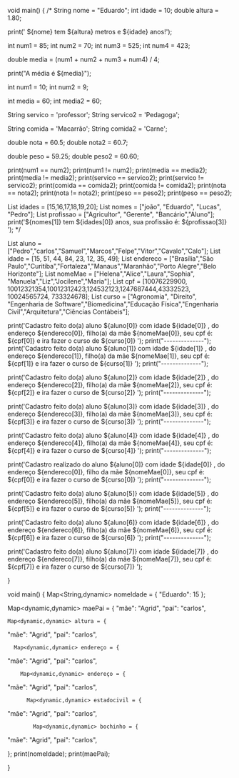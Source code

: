 

void main() {
/*
  String nome = "Eduardo";
  int idade = 10;
  double altura = 1.80;
  
  print(' ${nome} tem ${altura} metros e ${idade} anos!');

  
  int num1  = 85;
  int num2  = 70;
  int num3  = 525;
  int num4  = 423;
  
  double media = (num1 + num2 + num3 + num4) / 4;
  
  print("A média é ${media}");
  
  


  int num1 = 10;
  int num2 = 9;

  int media = 60;
  int media2 = 60;

  String servico = 'professor';
  String servico2 = 'Pedagoga';

  String comida = 'Macarrão';
  String comida2 = 'Carne';

  double nota = 60.5;
  double nota2 = 60.7;

  double peso = 59.25;
  double peso2 = 60.60;

  print(num1 == num2);
  print(num1 != num2);
  print(media == media2);
  print(media != media2);
  print(servico == servico2);
  print(servico != servico2);
  print(comida == comida2);
  print(comida != comida2);
  print(nota == nota2);
  print(nota != nota2);
  print(peso == peso2);
  print(peso == peso2);

List<int> idades = [15,16,17,18,19,20];
  List<String> nomes = ["joão", "Eduardo", "Lucas", "Pedro"];
  List<String> profissao = ["Agricultor", "Gerente", "Bancário","Aluno"];
  print('${nomes[1]} tem ${idades[0]} anos, sua profissão é: ${profissao[3]} ');
  */
 
  
  List<String> aluno = ["Pedro","carlos","Samuel","Marcos","Felpe","Vitor","Cavalo","Calo"];
  List<int> idade = [15, 51, 44, 84, 23, 12, 35, 49];
  List<String> endereco = ["Brasília","São Paulo","Curitiba","Fortaleza","Manaus","Maranhão","Porto Alegre","Belo Horizonte"];
  List<String> nomeMae = ["Helena","Alice","Laura","Sophia", "Manuela","Liz","Jocilene","Maria"];
  List<int> cpf = [10076229900, 10012321354,10012312423,124532123,1247687444,43332523, 10024565724, 733324678];
  List<String> curso = ["Agronomia", "Direito", "Engenharia de Software","Biomedicina","Educação Física","Engenharia Civil","Arquitetura","Ciências Contábeis"];
  
  print('Cadastro feito do(a) aluno ${aluno[0]} com idade ${idade[0]} , do endereço ${endereco[0]}, filho(a) da mãe ${nomeMae[0]}, seu cpf é: ${cpf[0]} e ira fazer o curso de ${curso[0]} ');
  print("--------------");
  print('Cadastro feito do(a) aluno ${aluno[1]} com idade ${idade[1]} , do endereço ${endereco[1]}, filho(a) da mãe ${nomeMae[1]}, seu cpf é: ${cpf[1]} e ira fazer o curso de ${curso[1]} ');
  print("--------------");
  
  print('Cadastro feito do(a) aluno ${aluno[2]} com idade ${idade[2]} , do endereço ${endereco[2]}, filho(a) da mãe ${nomeMae[2]}, seu cpf é: ${cpf[2]} e ira fazer o curso de ${curso[2]} ');
  print("--------------");
  
  print('Cadastro feito do(a) aluno ${aluno[3]} com idade ${idade[3]} , do endereço ${endereco[3]}, filho(a) da mãe ${nomeMae[3]}, seu cpf é: ${cpf[3]} e ira fazer o curso de ${curso[3]} ');
  print("--------------");
  
  print('Cadastro feito do(a) aluno ${aluno[4]} com idade ${idade[4]} , do endereço ${endereco[4]}, filho(a) da mãe ${nomeMae[4]}, seu cpf é: ${cpf[4]} e ira fazer o curso de ${curso[4]} ');
  print("--------------");
  
  print('Cadastro realizado do aluno ${aluno[0]} com idade ${idade[0]} , do endereço ${endereco[0]}, filho da mãe ${nomeMae[0]}, seu cpf é: ${cpf[0]} e ira fazer o curso de ${curso[0]} ');
  print("--------------");
  
  print('Cadastro feito do(a) aluno ${aluno[5]} com idade ${idade[5]} , do endereço ${endereco[5]}, filho(a) da mãe ${nomeMae[5]}, seu cpf é: ${cpf[5]} e ira fazer o curso de ${curso[5]} ');
  print("--------------");
  
  print('Cadastro feito do(a) aluno ${aluno[6]} com idade ${idade[6]} , do endereço ${endereco[6]}, filho(a) da mãe ${nomeMae[6]}, seu cpf é: ${cpf[6]} e ira fazer o curso de ${curso[6]} ');
  print("--------------");
  
  print('Cadastro feito do(a) aluno ${aluno[7]} com idade ${idade[7]} , do endereço ${endereco[7]}, filho(a) da mãe ${nomeMae[7]}, seu cpf é: ${cpf[7]} e ira fazer o curso de ${curso[7]} ');
  
}



void main() {
Map<String,dynamic> nomeIdade = {
  "Eduardo": 15
};
  
  Map<dynamic,dynamic> maePai = {
  "mãe": "Agrid", 
  "pai": "carlos",
    
    Map<dynamic,dynamic> altura = {
  "mãe": "Agrid", 
  "pai": "carlos",
    
      Map<dynamic,dynamic> endereço = {
  "mãe": "Agrid", 
  "pai": "carlos",
        
        Map<dynamic,dynamic> endereço = {
  "mãe": "Agrid", 
  "pai": "carlos",
          
          Map<dynamic,dynamic> estadocivil = {
  "mãe": "Agrid", 
  "pai": "carlos",
            
            Map<dynamic,dynamic> bochinho = {
  "mãe": "Agrid", 
  "pai": "carlos",
            
        
        
};
  print(nomeIdade);
  print(maePai);
  

}











